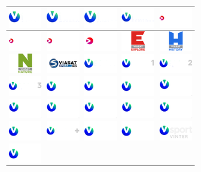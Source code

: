 | ![](https://raw.githubusercontent.com/RevGear/logo/master/International/Viaplay/VFilm-Action.png) | ![](https://raw.githubusercontent.com/RevGear/logo/master/International/Viaplay/VFilm-Family.png) | ![](https://raw.githubusercontent.com/RevGear/logo/master/International/Viaplay/VFilm-Hits.png) | ![](https://raw.githubusercontent.com/RevGear/logo/master/International/Viaplay/VFilm-Premiere.png) | ![](https://raw.githubusercontent.com/RevGear/logo/master/International/Viaplay/Viaplay-Sports-1.png) | 
|:---:|:---:|:---:|:---:|:---:| 
| ![](https://raw.githubusercontent.com/RevGear/logo/master/International/Viaplay/Viaplay-Sports-2.png) | ![](https://raw.githubusercontent.com/RevGear/logo/master/International/Viaplay/Viaplay-Xtra.png) | ![](https://raw.githubusercontent.com/RevGear/logo/master/International/Viaplay/Viaplay.png) | ![](https://raw.githubusercontent.com/RevGear/logo/master/International/Viaplay/Viasat-Explore.png) | ![](https://raw.githubusercontent.com/RevGear/logo/master/International/Viaplay/Viasat-History.png) | 
| ![](https://raw.githubusercontent.com/RevGear/logo/master/International/Viaplay/Viasat-Nature.png) | ![](https://raw.githubusercontent.com/RevGear/logo/master/International/Viaplay/Viasat-Sport-East.png) | ![](https://raw.githubusercontent.com/RevGear/logo/master/International/Viaplay/VSeries.png) | ![](https://raw.githubusercontent.com/RevGear/logo/master/International/Viaplay/VSport-1.png) | ![](https://raw.githubusercontent.com/RevGear/logo/master/International/Viaplay/VSport-2.png) | 
| ![](https://raw.githubusercontent.com/RevGear/logo/master/International/Viaplay/VSport-3.png) | ![](https://raw.githubusercontent.com/RevGear/logo/master/International/Viaplay/VSport-Football.png) | ![](https://raw.githubusercontent.com/RevGear/logo/master/International/Viaplay/VSport-Golf.png) | ![](https://raw.githubusercontent.com/RevGear/logo/master/International/Viaplay/VSport-Hockey.png) | ![](https://raw.githubusercontent.com/RevGear/logo/master/International/Viaplay/VSport-Live-1.png) | 
| ![](https://raw.githubusercontent.com/RevGear/logo/master/International/Viaplay/VSport-Live-2.png) | ![](https://raw.githubusercontent.com/RevGear/logo/master/International/Viaplay/VSport-Live-3.png) | ![](https://raw.githubusercontent.com/RevGear/logo/master/International/Viaplay/VSport-Live-4.png) | ![](https://raw.githubusercontent.com/RevGear/logo/master/International/Viaplay/VSport-Live-5.png) | ![](https://raw.githubusercontent.com/RevGear/logo/master/International/Viaplay/VSport-Live.png) | 
| ![](https://raw.githubusercontent.com/RevGear/logo/master/International/Viaplay/VSport-Motor.png) | ![](https://raw.githubusercontent.com/RevGear/logo/master/International/Viaplay/VSport-Plus.png) | ![](https://raw.githubusercontent.com/RevGear/logo/master/International/Viaplay/VSport-Premium.png) | ![](https://raw.githubusercontent.com/RevGear/logo/master/International/Viaplay/VSport-Ultra.png) | ![](https://raw.githubusercontent.com/RevGear/logo/master/International/Viaplay/VSport-Vinter.png) | 
| ![](https://raw.githubusercontent.com/RevGear/logo/master/International/Viaplay/VSport.png)  | 
